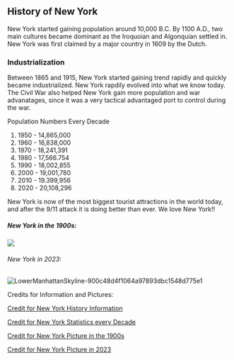 ## History of New York


New York started gaining population around 10,000 B.C. By 1100 A.D., two main cultures became dominant as the Iroquoian and Algonquian settled in. New York was first claimed by a major country in 1609 by the Dutch. 

### Industrialization 


Between 1865 and 1915, New York started gaining trend rapidly and quickly became industrialized. New York rapdily evolved into what we know today. The Civil War also helped New York gain more population and war advanatages, since it was a very tactical advantaged port to control during the war. 


Population Numbers Every Decade
1. 1950 - 14,865,000
2. 1960 - 16,838,000
3. 1970 - 18,241,391
4. 1980 - 17,566.754
5. 1990 - 18,002,855
6. 2000 - 19,001,780
7. 2010 - 19.399,956
8. 2020 - 20,108,296





New York is now of the most biggest tourist attractions in the world today, and after the 9/11 attack it is doing better than ever. We love New York!!





##### New York in the 1900s:


<img src="https://i.insider.com/56251d379dd7cc18008c2f3b?width=914&format=jpeg" >



###### New York in 2023:


![LowerManhattanSkyline-900c48d4f1064a97893dbc1548d775e1](https://github.com/ToadKimmie/toadkimmie.github.io/assets/145692172/3ba19da8-d452-430f-8e23-928241b61b26)




Credits for Information and Pictures:


[Credit for New York History Information](https://en.wikipedia.org/wiki/History_of_New_York_City)

[Credit for New York Statistics every Decade](https://www.macrotrends.net/states/new-york/population)

[Credit for New York Picture in the 1900s](https://www.businessinsider.com/new-york-in-early-1900s-2015-10)

[Credit for New York Picture in 2023](https://www.investopedia.com/new-york-city-economic-tracker-july-12-2023-7565525)






